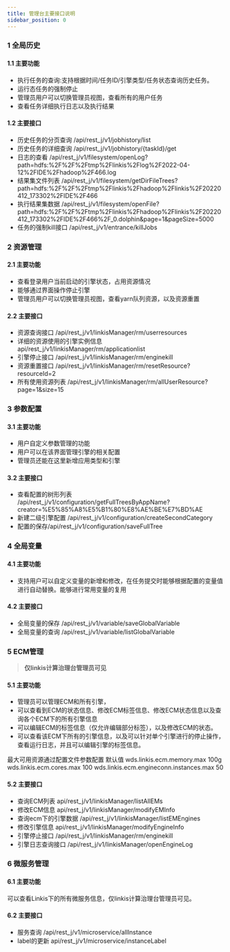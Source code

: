 ```yaml
---
title: 管理台主要接口说明
sidebar_position: 0
---
```


### 1 全局历史
#### 1.1 主要功能
- 执行任务的查询:支持根据时间/任务ID/引擎类型/任务状态查询历史任务。
- 运行态任务的强制停止
- 管理员用户可以切换管理员视图，查看所有的用户任务
- 查看任务详细执行日志以及执行结果

#### 1.2 主要接口

- 历史任务的分页查询 /api/rest_j/v1/jobhistory/list
- 历史任务的详细查询 /api/rest_j/v1/jobhistory/{taskId}/get
- 日志的查看 /api/rest_j/v1/filesystem/openLog?path=hdfs:%2F%2F%2Ftmp%2Flinkis%2Flog%2F2022-04-12%2FIDE%2Fhadoop%2F466.log
- 结果集文件列表 /api/rest_j/v1/filesystem/getDirFileTrees?path=hdfs:%2F%2F%2Ftmp%2Flinkis%2Fhadoop%2Flinkis%2F20220412_173302%2FIDE%2F466
- 执行结果集数据 /api/rest_j/v1/filesystem/openFile?path=hdfs:%2F%2F%2Ftmp%2Flinkis%2Fhadoop%2Flinkis%2F20220412_173302%2FIDE%2F466%2F_0.dolphin&page=1&pageSize=5000
- 任务的强制kill接口 /api/rest_j/v1/entrance/killJobs


### 2 资源管理
#### 2.1 主要功能
- 查看登录用户当前启动的引擎状态，占用资源情况
- 能够通过界面操作停止引擎
- 管理员用户可以切换管理员视图，查看yarn队列资源，以及资源重置

#### 2.2 主要接口
- 资源查询接口 /api/rest_j/v1/linkisManager/rm/userresources
- 详细的资源使用的引擎实例信息 api/rest_j/v1/linkisManager/rm/applicationlist
- 引擎停止接口 /api/rest_j/v1/linkisManager/rm/enginekill
- 资源重置接口 /api/rest_j/v1/linkisManager/rm/resetResource?resourceId=2
- 所有使用资源列表 /api/rest_j/v1/linkisManager/rm/allUserResource?page=1&size=15


### 3 参数配置
#### 3.1 主要功能
- 用户自定义参数管理的功能
- 用户可以在该界面管理引擎的相关配置
- 管理员还能在这里新增应用类型和引擎

#### 3.2 主要接口
- 查看配置的树形列表 /api/rest_j/v1/configuration/getFullTreesByAppName?creator=%E5%85%A8%E5%B1%80%E8%AE%BE%E7%BD%AE
- 新建二级引擎配置 /api/rest_j/v1/configuration/createSecondCategory
- 配置的保存/api/rest_j/v1/configuration/saveFullTree


### 4 全局变量
#### 4.1 主要功能
- 支持用户可以自定义变量的新增和修改，在任务提交时能够根据配置的变量值进行自动替换。能够进行常用变量的复用

#### 4.2 主要接口
- 全局变量的保存 /api/rest_j/v1/variable/saveGlobalVariable
- 全局变量的查询 /api/rest_j/v1/variable/listGlobalVariable

### 5 ECM管理
> **仅linkis计算治理台管理员可见**
#### 5.1 主要功能
- 管理员可以管理ECM和所有引擎，
- 可以查看到ECM的状态信息、修改ECM标签信息、修改ECM状态信息以及查询各个ECM下的所有引擎信息
- 可以编辑ECM的标签信息（仅允许编辑部分标签），以及修改ECM的状态。
- 可以查看该ECM下所有的引擎信息，以及可以针对单个引擎进行的停止操作，查看运行日志，并且可以编辑引擎的标签信息。

最大可用资源通过配置文件参数配置 默认值
wds.linkis.ecm.memory.max 100g
wds.linkis.ecm.cores.max 100
wds.linkis.ecm.engineconn.instances.max 50


#### 5.2 主要接口
- 查询ECM列表 api/rest_j/v1/linkisManager/listAllEMs
- 修改ECM信息 api/rest_j/v1/linkisManager/modifyEMInfo
- 查询ecm下的引擎数据 /api/rest_j/v1/linkisManager/listEMEngines
- 修改引擎信息 api/rest_j/v1/linkisManager/modifyEngineInfo
- 引擎停止接口 /api/rest_j/v1/linkisManager/rm/enginekill
- 引擎日志查询接口 /api/rest_j/v1/linkisManager/openEngineLog


### 6 微服务管理

#### 6.1 主要功能

可以查看Linkis下的所有微服务信息，仅linkis计算治理台管理员可见。

#### 6.2 主要接口
- 服务查询 /api/rest_j/v1/microservice/allInstance
- label的更新 api/rest_j/v1/microservice/instanceLabel






